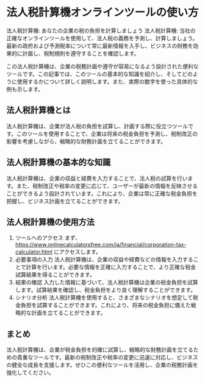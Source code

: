 法人税計算機オンラインツールの使い方
==================

法人税計算機: あなたの企業の税の負担を計算しましょう 法人税計算機: 当社の正確なオンラインツールを使用して、法人税の義務を予測し、計算しましょう。最新の政府および予測税率について常に最新情報を入手し、ビジネスの財務を効果的に計画し、税制規則を遵守することを確認します。

この法人税計算機は、企業の税務計画や遵守が容易になるよう設計された便利なツールです。この記事では、このツールの基本的な知識を紹介し、そしてどのように使用するかについて詳しく説明します。また、実際の数字を使った具体的な例も示します。

法人税計算機とは
--------

法人税計算機は、企業が法人税の負担を試算し、計画する際に役立つツールです。このツールを使用することで、企業は将来の税金負担を予測し、税制改正の影響を考慮しながら、戦略的な財務計画を立てることができます。

法人税計算機の基本的な知識
-------------

法人税計算機は、企業の収益と経費を入力することで、法人税の試算を行います。また、税制改正や税率の変更に応じて、ユーザーが最新の情報を反映させることができるよう設計されています。これにより、企業は常に正確な税金負担を把握し、ビジネス計画を立てることができます。

法人税計算機の使用方法
-----------

1. ツールへのアクセス まず、<https://www.onlinecalculatorsfree.com/ja/financial/corporation-tax-calculator.html> にアクセスします。
2. 必要事項の入力 法人税計算機は、企業の収益や経費などの情報を入力することで計算を行います。必要な情報を正確に入力することで、より正確な税金試算結果を得ることができます。
3. 結果の確認 入力した情報に基づいて、法人税計算機は企業の税金負担を試算します。試算結果を確認し、税金負担をより良く理解することができます。
4. シナリオ分析 法人税計算機を使用すると、さまざまなシナリオを想定して税金負担を試算することができます。これにより、将来の税金負担に備えた戦略的な計画を立てることができます。

まとめ
---

法人税計算機は、企業が税金負担を的確に試算し、戦略的な財務計画を立てるための貴重なツールです。最新の税制改正や税率の変更に迅速に対応し、ビジネスの健全な成長を支援します。ぜひこの便利なツールを活用し、企業の税務計画を強化してください。